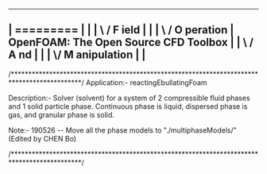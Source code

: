 -------------------------------------------------------------------------
|  =========                 |						|
|  \\      /  F ield         | 						|
|   \\    /   O peration     | 	OpenFOAM: The Open Source CFD Toolbox	|
|    \\  /    A nd           | 						|
|     \\/     M anipulation  |						|
-------------------------------------------------------------------------

/********************************************************************************************/
Application:-
    reactingEbullatingFoam

Description:-
	Solver (solvent) for a system of 2 compressible fluid phases and 1 solid particle phase. 
	Continuous phase is liquid, dispersed phase is gas, and granular phase is solid.

Note:-
	190526 -- Move all the phase models to "./multiphaseModels/" (Edited by CHEN Bo)

/********************************************************************************************/



